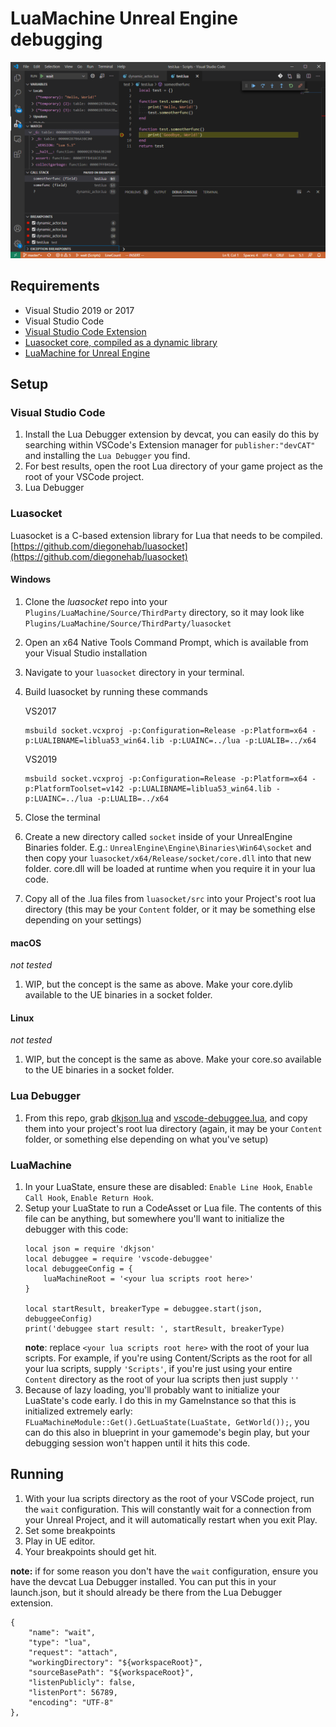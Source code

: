 # LuaMachine Unreal Engine debugging
![Debugging LuaMachine in VSCode](vscode_luamachine_debugging.png)

## Requirements
* Visual Studio 2019 or 2017
* Visual Studio Code
* [Visual Studio Code Extension](https://marketplace.visualstudio.com/items?itemName=devCAT.lua-debug)
* [Luasocket core, compiled as a dynamic library](#luasocket)
* [LuaMachine for Unreal Engine](https://github.com/rdeioris/LuaMachine)

## Setup
### Visual Studio Code
1. Install the Lua Debugger extension by devcat, you can easily do this by searching within VSCode's Extension manager for `publisher:"devCAT"` and installing the `Lua Debugger` you find.
2. For best results, open the root Lua directory of your game project as the root of your VSCode project.
3. Lua Debugger

### Luasocket
Luasocket is a C-based extension library for Lua that needs to be compiled. 
[https://github.com/diegonehab/luasocket](https://github.com/diegonehab/luasocket)

#### Windows
1. Clone the *luasocket* repo into your `Plugins/LuaMachine/Source/ThirdParty` directory, so it may look like `Plugins/LuaMachine/Source/ThirdParty/luasocket`
2. Open an x64 Native Tools Command Prompt, which is available from your Visual Studio installation
3. Navigate to your `luasocket` directory in your terminal.
4. Build luasocket by running these commands
   
    VS2017
    ```
    msbuild socket.vcxproj -p:Configuration=Release -p:Platform=x64 -p:LUALIBNAME=liblua53_win64.lib -p:LUAINC=../lua -p:LUALIB=../x64
    ```
    VS2019
    ```
    msbuild socket.vcxproj -p:Configuration=Release -p:Platform=x64 -p:PlatformToolset=v142 -p:LUALIBNAME=liblua53_win64.lib -p:LUAINC=../lua -p:LUALIB=../x64
    ```
5. Close the terminal
6. Create a new directory called `socket` inside of your UnrealEngine Binaries folder. E.g.: `UnrealEngine\Engine\Binaries\Win64\socket` and then copy your `luasocket/x64/Release/socket/core.dll` into that new folder. core.dll will be loaded at runtime when you require it in your lua code.
7. Copy all of the .lua files from `luasocket/src` into your Project's root lua directory (this may be your `Content` folder, or it may be something else depending on your settings)

#### macOS
  *not tested*
1. WIP, but the concept is the same as above. Make your core.dylib available to the UE binaries in a socket folder.

#### Linux
*not tested*
1. WIP, but the concept is the same as above. Make your core.so available to the UE binaries in a socket folder.

### Lua Debugger
1. From this repo, grab [dkjson.lua](https://github.com/schetle/VSCodeLuaDebug/blob/master/debuggee/dkjson.lua) and [vscode-debuggee.lua](https://github.com/schetle/VSCodeLuaDebug/blob/master/debuggee/vscode-debuggee.lua), and copy them into your project's root lua directory (again, it may be your `Content` folder, or something else depending on what you've setup)

### LuaMachine
1. In your LuaState, ensure these are disabled: `Enable Line Hook`, `Enable Call Hook`, `Enable Return Hook`. 
2. Setup your LuaState to run a CodeAsset or Lua file. The contents of this file can be anything, but somewhere you'll want to initialize the debugger with this code:
    ```
    local json = require 'dkjson'
    local debuggee = require 'vscode-debuggee'
    local debuggeeConfig = {
        luaMachineRoot = '<your lua scripts root here>'
    }

    local startResult, breakerType = debuggee.start(json, debuggeeConfig)
    print('debuggee start result: ', startResult, breakerType)
    ```
   **note**: replace `<your lua scripts root here>` with the root of your lua scripts. For example, if you're using Content/Scripts as the root for all your lua scripts, supply `'Scripts'`, if you're just using your entire `Content` directory as the root of your lua scripts then just supply `''`
3. Because of lazy loading, you'll probably want to initialize your LuaState's code early. I do this in my GameInstance so that this is initialized extremely early: `FLuaMachineModule::Get().GetLuaState(LuaState, GetWorld());`, you can do this also in blueprint in your gamemode's begin play, but your debugging session won't happen until it hits this code.

## Running
1. With your lua scripts directory as the root of your VSCode project, run the `wait` configuration. This will constantly wait for a connection from your Unreal Project, and it will automatically restart when you exit Play.
2. Set some breakpoints
3. Play in UE editor.
4. Your breakpoints should get hit.


**note:** if for some reason you don't have the `wait` configuration, ensure you have the devcat Lua Debugger installed. You can put this in your launch.json, but it should already be there from the Lua Debugger extension.
```
{
    "name": "wait",
    "type": "lua",
    "request": "attach",
    "workingDirectory": "${workspaceRoot}",
    "sourceBasePath": "${workspaceRoot}",
    "listenPublicly": false,
    "listenPort": 56789,
    "encoding": "UTF-8"
},
```